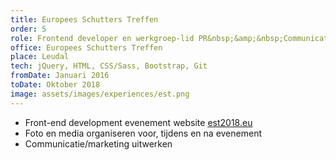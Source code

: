 ```yaml
---
title: Europees Schutters Treffen
order: 5
role: Frontend developer en werkgroep-lid PR&nbsp;&amp;&nbsp;Communicatie
office: Europees Schutters Treffen
place: Leudal
tech: jQuery, HTML, CSS/Sass, Bootstrap, Git
fromDate: Januari 2016
toDate: Oktober 2018
image: assets/images/experiences/est.png
---
```


- Front-end development evenement website [est2018.eu](http://www.est2018.nl/)
- Foto en media organiseren voor, tijdens en na evenement
- Communicatie/marketing uitwerken